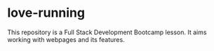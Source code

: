 # love-running
This repository is a Full Stack Development Bootcamp lesson. It aims working with webpages and its features.
